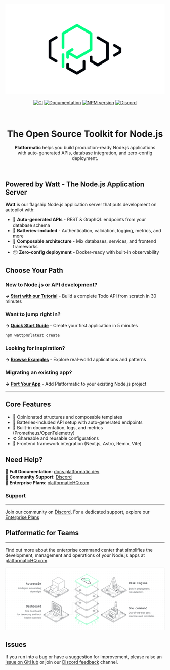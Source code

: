 <div align="center">
<picture>
  <source media="(prefers-color-scheme: dark)" srcset="assets/banner-dark.png">
  <source media="(prefers-color-scheme: light)" srcset="assets/banner-light.png">
  <img alt="The Platformatic logo" src="assets/banner-light.png">
</picture>

</div>

<div align="center">

[![CI](https://github.com/platformatic/platformatic/actions/workflows/ci.yml/badge.svg)](https://github.com/platformatic/platformatic/actions/workflows/ci.yml)
[![Documentation](https://github.com/platformatic/platformatic/actions/workflows/update-docs.yml/badge.svg)](https://github.com/platformatic/platformatic/actions/workflows/update-docs.yml)
[![NPM version](https://img.shields.io/npm/v/platformatic.svg?style=flat)](https://www.npmjs.com/package/platformatic)
[![Discord](https://img.shields.io/discord/1011258196905689118)](https://discord.gg/platformatic)

</div>

<h1 align="center">
  <br/>
  The Open Source Toolkit for Node.js
  <br/>
</h1>

<div align="center"> 

  __Platformatic__ helps you build production-ready Node.js applications  
  with auto-generated APIs, database integration, and zero-config deployment. 
</div>
<br/>

## Powered by Watt - The Node.js Application Server

**Watt** is our flagship Node.js application server that puts development on autopilot with:

- 🚀 **Auto-generated APIs** - REST & GraphQL endpoints from your database schema
- 🔋 **Batteries-included** - Authentication, validation, logging, metrics, and more
- 🧱 **Composable architecture** - Mix databases, services, and frontend frameworks
- 📦 **Zero-config deployment** - Docker-ready with built-in observability

## Choose Your Path

### New to Node.js or API development?
**→ [Start with our Tutorial](https://docs.platformatic.dev/docs/learn/beginner/crud-application)** - Build a complete Todo API from scratch in 30 minutes

### Want to jump right in?
**→ [Quick Start Guide](https://docs.platformatic.dev/docs/getting-started/quick-start-watt)** - Create your first application in 5 minutes

```bash
npm wattpm@latest create
```

### Looking for inspiration?
**→ [Browse Examples](https://docs.platformatic.dev/docs/learn/overview)** - Explore real-world applications and patterns

### Migrating an existing app?
**→ [Port Your App](https://docs.platformatic.dev/docs/getting-started/port-your-app)** - Add Platformatic to your existing Node.js project

---

## Core Features

- 🧱 Opinionated structures and composable templates
- 🔋 Batteries-included API setup with auto-generated endpoints
- 📄 Built-in documentation, logs, and metrics (Prometheus/OpenTelemetry)
- ⚙️ Shareable and reusable configurations 
- 🎨 Frontend framework integration (Next.js, Astro, Remix, Vite)

## Need Help?

📖 **Full Documentation**: [docs.platformatic.dev](https://docs.platformatic.dev)  
💬 **Community Support**: [Discord](https://discord.gg/platformatic)  
🏢 **Enterprise Plans**: [platformaticHQ.com](https://www.platformatichq.com)

### Support
<hr />

Join our community on [Discord](https://discord.gg/platformatic).
For a dedicated support, explore our [Enterprise Plans](https://www.platformatichq.com)

## Platformatic for Teams 
<hr />

Find out more about the enterprise command center that simplifies the development, management and operations of your Node.js apps at [platformaticHQ.com](https://www.platformatichq.com).

![Command Center](./assets/Hompage_Solution_White.png)

## Issues

If you run into a bug or have a suggestion for improvement, please raise an 
[issue on GitHub](https://github.com/platformatic/platformatic/issues/new) or join our [Discord feedback](https://discord.gg/platformatic) channel.

